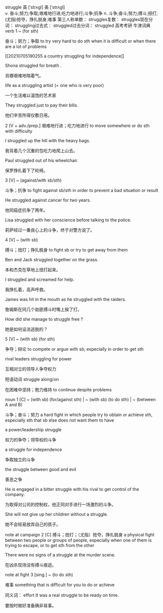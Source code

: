 struggle
英 [ˈstrʌɡl]   美 [ˈstrʌɡl]  
v.
奋斗;努力;争取;艰难地行进;吃力地进行;斗争;抗争
n.
斗争;奋斗;努力;搏斗;扭打;(尤指)抢夺，挣扎脱身;难事
第三人称单数： struggles复数： struggles现在分词： struggling过去式： struggled过去分词： struggled
高考考研
牛津词典
verb
1
~ (for sth)

奋斗；努力；争取
to try very hard to do sth when it is difficult or when there are a lot of problems

[[20210705190255 a country struggling for independence]]


Shona struggled for breath .

肖娜艰难地喘着气。

life as a struggling artist (= one who is very poor) 

一个生活难以温饱的艺术家

They struggled just to pay their bills.

他们辛苦所得仅敷日用。

2
[V + adv./prep.] 艰难地行进；吃力地进行
to move somewhere or do sth with difficulty

I struggled up the hill with the heavy bags.

我背着几个沉重的包吃力地爬上山去。

Paul struggled out of his wheelchair.

保罗挣扎着下了轮椅。

3
[V] ~ (against/with sb/sth)

斗争；抗争
to fight against sb/sth in order to prevent a bad situation or result

He struggled against cancer for two years.

他同癌症抗争了两年。

Lisa struggled with her conscience before talking to the police.

莉萨经过一番良心上的斗争，终于对警方说了。

4
[V] ~ (with sb)

搏斗；扭打；挣扎脱身
to fight sb or try to get away from them

Ben and Jack struggled together on the grass.

本和杰克在草地上扭打起来。

I struggled and screamed for help.

我挣扎着，高声呼救。

James was hit in the mouth as he struggled with the raiders.

詹姆斯在同几个劫匪搏斗时嘴上挨了打。

How did she manage to struggle free ?

她是如何设法逃脱的？

5
[V] ~ (with sb) (for sth)

争夺；辩论
to compete or argue with sb, especially in order to get sth

rival leaders struggling for power

互相对立的领导人争夺权力

短语动词
struggle along/on

在困难中坚持；勉力维持
to continue despite problems

noun
1
[C] ~ (with sb) (for/against sth) | ~ (with sb) (to do sth) | ~ (between A and B)

斗争；奋斗；努力
a hard fight in which people try to obtain or achieve sth, especially sth that sb else does not want them to have

a power/leadership struggle 

权力的争夺；领导权的斗争

a struggle for independence

争取独立的斗争

the struggle between good and evil

善恶之争

He is engaged in a bitter struggle with his rival to get control of the company.

为取得对公司的控制权，他正同对手进行一场激烈的斗争。

She will not give up her children without a struggle.

她不会轻易放弃自己的孩子。

note at campaign
2
[C] 搏斗；扭打；（尤指）抢夺，挣扎脱身
a physical fight between two people or groups of people, especially when one of them is trying to escape, or to get sth from the other

There were no signs of a struggle at the murder scene.

在凶杀现场没有搏斗痕迹。

note at fight
3
[sing.] ~ (to do sth)

难事
something that is difficult for you to do or achieve

同义词： effort
It was a real struggle to be ready on time.

要按时做好准备确非易事。